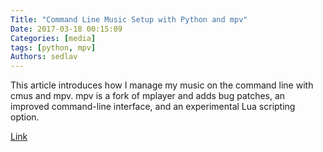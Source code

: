 ```yaml
---
Title: "Command Line Music Setup with Python and mpv"
Date: 2017-03-18 00:15:09
Categories: [media]
tags: [python, mpv]
Authors: sedlav
---
```


This article introduces how I manage my music on the command line with cmus and mpv. mpv is a fork of mplayer and adds bug patches, an improved command-line interface, and an experimental Lua scripting option.

[Link](https://bamos.github.io/2014/07/05/command-line-music/)
